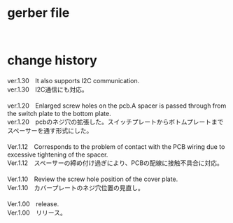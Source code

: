 # gerber file 
<br>

# change history

ver.1.30　It also supports I2C communication.
<br>
ver.1.30　I2C通信にも対応。
<br><br>
ver.1.20　Enlarged screw holes on the pcb.A spacer is passed through from the switch plate to the bottom plate.
<br>
ver.1.20　pcbのネジ穴の拡張した。スイッチプレートからボトムプレートまでスペーサーを通す形式にした。
<br><br>
Ver.1.12　Corresponds to the problem of contact with the PCB wiring due to excessive tightening of the spacer.
<br>
Ver.1.12　スペーサーの締め付け過ぎにより、PCBの配線に接触不具合に対応。
<br><br>
Ver.1.10　Review the screw hole position of the cover plate.
<br>
Ver.1.10　カバープレートのネジ穴位置の見直し。
<br><br>
Ver.1.00　release.
<br>
Ver.1.00　リリース。
<br><br>
